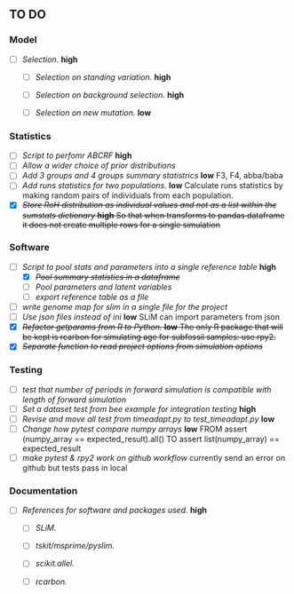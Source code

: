 ## TO DO

### Model

- [ ] *Selection.* **high**
  - [ ] *Selection on standing variation.* **high**
  - [ ] *Selection on background selection.* **high**
  - [ ] *Selection on new mutation.* **low**


### Statistics

- [ ] *Script to perfomr ABCRF* **high**
- [ ] *Allow a wider choice of prior distributions*
- [ ] *Add 3 groups and 4 groups summary statistrics* **low** F3, F4, abba/baba
- [ ] *Add runs statistics for two populations.* **low** Calculate runs statistics by making random pairs of individuals from each population.
- [x] ~~*Store RoH distribution as individual values and not as a list within the sumstats dictionary* **high** So that when transforms to pandas dataframe it does not create multiple rows for a single simulation~~

### Software

- [ ] *Script to pool stats and parameters into a single reference table* **high**
  - [x] ~~*Pool summary statistics in a dataframe*~~
  - [ ] *Pool parameters and latent variables*
  - [ ] *export reference table as a file*
- [ ] *write genome map for slim in a single file for the project*
- [ ] *Use json files instead of ini* **low** SLiM can import parameters from json
- [x] ~~*Refactor getparams from R to Python.* **low** The only R package that will be kept is rcarbon for simulating age for subfossil samples: use rpy2.~~
- [x] ~~*Separate function to read project options from simulation options*~~

### Testing

- [ ] *test that number of periods in forward simulation is compatible with length of forward simulation*
- [ ] *Set a dataset test from bee example for integration testing* **high**
- [ ] *Revise and move all test from timeadapt.py to test_timeadapt.py* **low**
- [ ] *Change how pytest compare numpy arrays* **low** FROM assert (numpy_array == expected_result).all() TO assert list(numpy_array) == expected_result
- [ ] *make pytest & rpy2 work on github workflow* currently send an error on github but tests pass in local

### Documentation

- [ ] *References for software and packages used.* **high**
  - [ ] *SLiM.* 
  - [ ] *tskit/msprime/pyslim.* 
  - [ ] *scikit.allel.* 
  - [ ] *rcarbon.* 
  